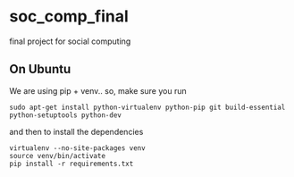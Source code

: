 soc_comp_final
==============

final project for social computing

## On Ubuntu


We are using pip + venv.. so, make sure you run

    sudo apt-get install python-virtualenv python-pip git build-essential python-setuptools python-dev

and then to install the dependencies

    virtualenv --no-site-packages venv
    source venv/bin/activate
    pip install -r requirements.txt

